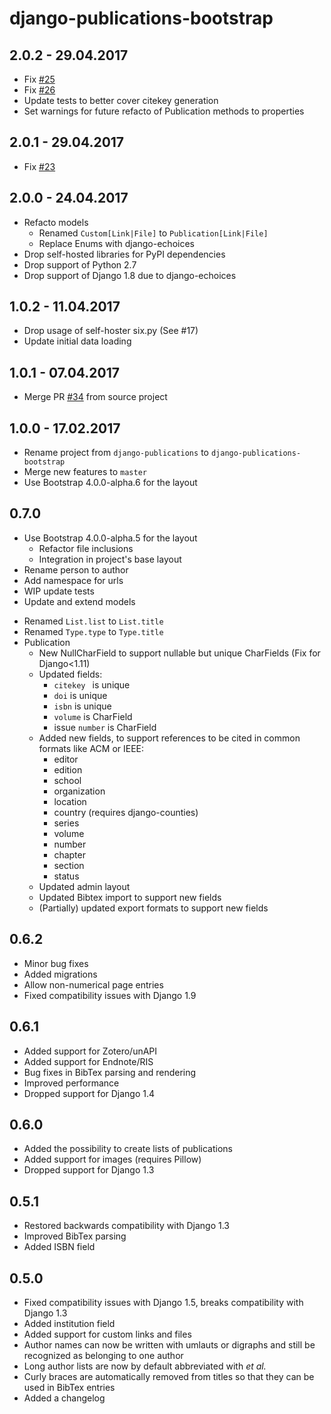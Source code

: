 # django-publications-bootstrap

## 2.0.2 - 29.04.2017
- Fix [#25](https://github.com/mbourqui/django-publications-bootstrap/issues/25)
- Fix [#26](https://github.com/mbourqui/django-publications-bootstrap/issues/26)
- Update tests to better cover citekey generation
- Set warnings for future refacto of Publication methods to properties

## 2.0.1 - 29.04.2017
- Fix [#23](https://github.com/mbourqui/django-publications-bootstrap/issues/23)

## 2.0.0 - 24.04.2017
- Refacto models
  * Renamed `Custom[Link|File]` to `Publication[Link|File]`
  * Replace Enums with django-echoices
- Drop self-hosted libraries for PyPI dependencies
- Drop support of Python 2.7
- Drop support of Django 1.8 due to django-echoices

## 1.0.2 - 11.04.2017
- Drop usage of self-hoster six.py (See #17)
- Update initial data loading

## 1.0.1 - 07.04.2017
- Merge PR [#34](https://github.com/lucastheis/django-publications/pull/34) from source project

## 1.0.0 - 17.02.2017
- Rename project from `django-publications` to `django-publications-bootstrap`
- Merge new features to `master`
- Use Bootstrap 4.0.0-alpha.6 for the layout

## 0.7.0
- Use Bootstrap 4.0.0-alpha.5 for the layout
  - Refactor file inclusions
  - Integration in project's base layout
- Rename person to author
- Add namespace for urls
- WIP update tests
- Update and extend models
 * Renamed `List.list` to `List.title`
 * Renamed `Type.type` to `Type.title`
 * Publication
   - New NullCharField to support nullable but unique CharFields (Fix for Django<1.11)
   - Updated fields:
     + `citekey ` is unique
     + `doi` is unique
     + `isbn` is unique
     + `volume` is CharField
     + issue `number` is CharField
   - Added new fields, to support references to be cited in common formats like ACM or IEEE:
      + editor
      + edition
      + school
      + organization
      + location
      + country (requires django-counties)
      + series
      + volume
      + number
      + chapter
      + section
      + status
   - Updated admin layout
   - Updated Bibtex import to support new fields
   - (Partially) updated export formats to support new fields

## 0.6.2
- Minor bug fixes
- Added migrations
- Allow non-numerical page entries
- Fixed compatibility issues with Django 1.9

## 0.6.1
- Added support for Zotero/unAPI
- Added support for Endnote/RIS
- Bug fixes in BibTex parsing and rendering
- Improved performance
- Dropped support for Django 1.4

## 0.6.0
- Added the possibility to create lists of publications
- Added support for images (requires Pillow)
- Dropped support for Django 1.3

## 0.5.1
- Restored backwards compatibility with Django 1.3
- Improved BibTex parsing
- Added ISBN field

## 0.5.0
- Fixed compatibility issues with Django 1.5, breaks compatibility with Django 1.3
- Added institution field
- Added support for custom links and files
- Author names can now be written with umlauts or digraphs and still be recognized as belonging to one author
- Long author lists are now by default abbreviated with *et al.*
- Curly braces are automatically removed from titles so that they can be used in BibTex entries
- Added a changelog
